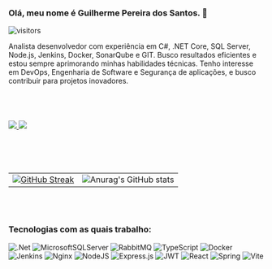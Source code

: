 ### Olá, meu nome é Guilherme Pereira dos Santos. 👋


 ![visitors](https://visitor-badge.laobi.icu/badge?page_id=page.id)

Analista desenvolvedor com experiência em C#, .NET Core, SQL Server, Node.js, Jenkins, Docker, SonarQube e GIT. Busco resultados eficientes e estou sempre aprimorando minhas habilidades técnicas. Tenho interesse em DevOps, Engenharia de Software e Segurança de aplicações, e busco contribuir para projetos inovadores.

<div style="margin-top: 70px;">
 <a href="https://www.linkedin.com/in/guilherme-pereira-dos-santos-1a387a1ab/" target="_blank">
    <img src="https://img.shields.io/badge/-LinkedIn-%230077B5?style=for-the-badge&logo=linkedin&logoColor=white" target="_blank">
 </a> 
 <a href="mailto:gpereiradossantos11@gmail.com">
    <img src="https://img.shields.io/badge/-Gmail-%23333?style=for-the-badge&logo=gmail&logoColor=white" target="_blank">
  </a>
</div>
<br/>
<br/>
<br/>
<br/>

<table>
  <tr>
    <td>
      <a href="https://git.io/streak-stats">
        <img src="https://github-readme-streak-stats.herokuapp.com?user=GUILHERMEPSANTOS&theme=dark&date_format=j%2Fn%5B%2FY%5D" alt="GitHub Streak">
      </a>
    </td>
    <td>
      <img src="https://github-readme-stats.vercel.app/api?username=GUILHERMEPSANTOS&show_icons=true&theme=dark" alt="Anurag's GitHub stats">
    </td>
  </tr>
</table>

<br/>
<br/>

### **Tecnologias com as quais trabalho:**

![.Net](https://img.shields.io/badge/.NET-5C2D91?style=for-the-badge&logo=.net&logoColor=white)
![MicrosoftSQLServer](https://img.shields.io/badge/Microsoft%20SQL%20Server-CC2927?style=for-the-badge&logo=microsoft%20sql%20server&logoColor=white)
![RabbitMQ](https://img.shields.io/badge/Rabbitmq-FF6600?style=for-the-badge&logo=rabbitmq&logoColor=white)
![TypeScript](https://img.shields.io/badge/typescript-%23007ACC.svg?style=for-the-badge&logo=typescript&logoColor=white)
![Docker](https://img.shields.io/badge/docker-%230db7ed.svg?style=for-the-badge&logo=docker&logoColor=white)
![Jenkins](https://img.shields.io/badge/jenkins-%232C5263.svg?style=for-the-badge&logo=jenkins&logoColor=white)
![Nginx](https://img.shields.io/badge/nginx-%23009639.svg?style=for-the-badge&logo=nginx&logoColor=white)
![NodeJS](https://img.shields.io/badge/node.js-6DA55F?style=for-the-badge&logo=node.js&logoColor=white)
![Express.js](https://img.shields.io/badge/express.js-%23404d59.svg?style=for-the-badge&logo=express&logoColor=%2361DAFB)
![JWT](https://img.shields.io/badge/JWT-black?style=for-the-badge&logo=JSON%20web%20tokens)
![React](https://img.shields.io/badge/react-%2320232a.svg?style=for-the-badge&logo=react&logoColor=%2361DAFB)
![Spring](https://img.shields.io/badge/spring-%236DB33F.svg?style=for-the-badge&logo=spring&logoColor=white)
![Vite](https://img.shields.io/badge/vite-%23646CFF.svg?style=for-the-badge&logo=vite&logoColor=white)
